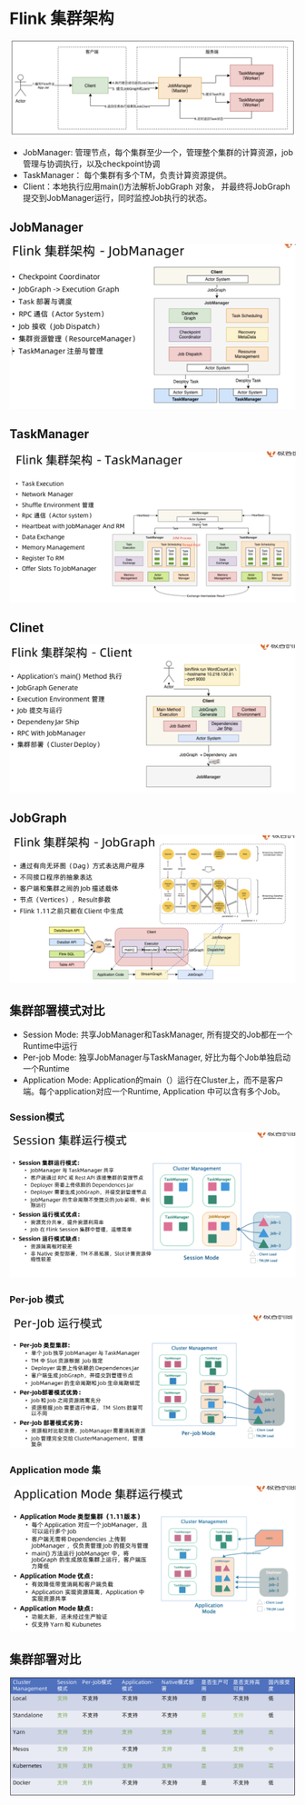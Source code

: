 # Flink 集群架构



![](Images/44.png)

- JobManager: 管理节点，每个集群至少一个，管理整个集群的计算资源，job管理与协调执行，以及checkpoint协调
- TaskManager： 每个集群有多个TM，负责计算资源提供。
- Client：本地执行应用main()方法解析JobGraph 对象， 并最终将JobGraph提交到JobManager运行，同时监控Job执行的状态。



## JobManager





![](Images/45.png)



## TaskManager



![](Images/46.png)

## Clinet



![](Images/47.png)



## JobGraph



![](Images/48.png)



## 集群部署模式对比

- Session Mode: 共享JobManager和TaskManager, 所有提交的Job都在一个Runtime中运行
- Per-job Mode: 独享JobManager与TaskManager, 好比为每个Job单独启动一个Runtime
- Application Mode: Application的main（）运行在Cluster上，而不是客户端。每个application对应一个Runtime, Application 中可以含有多个Job。



### Session模式



![](Images/49.png)



### Per-job 模式



![](Images/50.png)



### Application mode 集



![](Images/51.png)



## 集群部署对比



![](Images/52.png)



